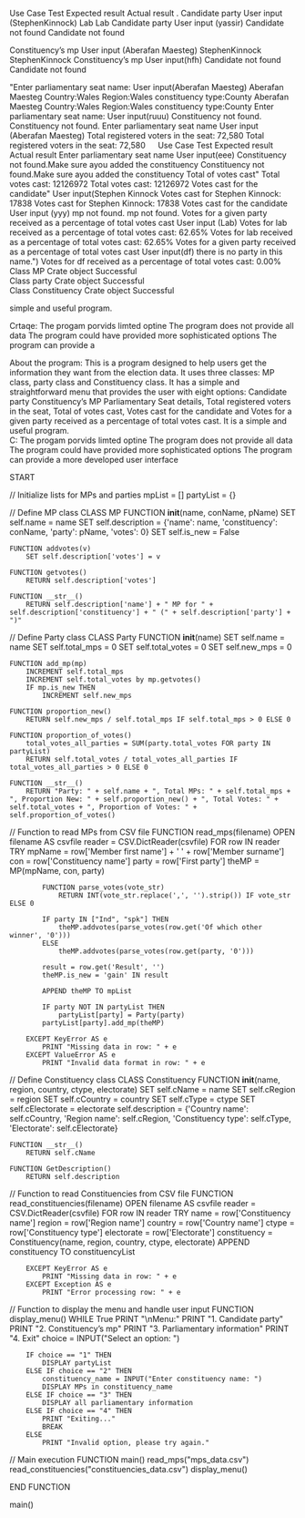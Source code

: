 Use Case	Test	Expected result 	Actual result 
. Candidate party
	User input (StephenKinnock)
	Lab 	Lab 
Candidate party	User input (yassir)	Candidate not found
	Candidate not found

Constituency’s mp
	User input (Aberafan Maesteg)
	StephenKinnock	StephenKinnock
Constituency’s mp
	User input(hfh)	Candidate not found
	Candidate not found

"Enter parliamentary seat name:
	User input(Aberafan Maesteg)
	Aberafan Maesteg Country:Wales Region:Wales constituency type:County	Aberafan Maesteg Country:Wales Region:Wales constituency type:County
Enter parliamentary seat name:
	User input(ruuu)	Constituency not found.	Constituency not found.
Enter parliamentary seat name
	User input (Aberafan Maesteg)
	Total registered voters in the seat: 72,580	Total registered voters in the seat: 72,580
 
Use Case	Test	Expected result 	Actual result 
Enter parliamentary seat name
	User input(eee)	Constituency not found.Make sure ayou added the constituency	Constituency not found.Make sure ayou added the constituency
Total of votes cast"
		Total votes cast: 12126972	Total votes cast: 12126972
Votes cast for the candidate"
	User input(Stephen Kinnock	Votes cast for Stephen Kinnock: 17838	Votes cast for Stephen Kinnock: 17838
Votes cast for the candidate	User input (yyy)	mp not found.	mp not found.
Votes for a given party received as a percentage of total votes cast	User input (Lab)	Votes for lab received as a percentage of total votes cast: 62.65%	Votes for lab received as a percentage of total votes cast: 62.65%
Votes for a given party received as a percentage of total votes cast	User input(df)	there is no party in this name.")
	Votes for df received as a percentage of total votes cast: 0.00%
 
Class MP	Crate object 	Successful 	
Class party 	Crate object	Successful	
Class Constituency	Crate object	Successful	


simple and useful program.  

Crtaqe:
The progam porvids limted optine
The program does not provide all data 
The program could have provided more sophisticated options 
The program can provide a  
 




About the program:
This is a program designed to help users get the information they want from the election data. It uses three classes: MP class, party class and Constituency class. It has a simple and straightforward menu that provides the user with eight options: Candidate party Constituency’s MP Parliamentary Seat details, Total registered voters in the seat, Total of votes cast, Votes cast for the candidate and Votes for a given party received as a percentage of total votes cast. It is a simple and useful program.  
C:
The progam porvids limted optine
The program does not provide all data 
The program could have provided more sophisticated options 
The program can provide a more developed user interface   

START

// Initialize lists for MPs and parties
mpList = []
partyList = {}

// Define MP class
CLASS MP
    FUNCTION __init__(name, conName, pName)
        SET self.name = name
        SET self.description = {'name': name, 'constituency': conName, 'party': pName, 'votes': 0}
        SET self.is_new = False

    FUNCTION addvotes(v)
        SET self.description['votes'] = v

    FUNCTION getvotes()
        RETURN self.description['votes']

    FUNCTION __str__()
        RETURN self.description['name'] + " MP for " + self.description['constituency'] + " (" + self.description['party'] + ")"

// Define Party class
CLASS Party
    FUNCTION __init__(name)
        SET self.name = name
        SET self.total_mps = 0
        SET self.total_votes = 0
        SET self.new_mps = 0

    FUNCTION add_mp(mp)
        INCREMENT self.total_mps
        INCREMENT self.total_votes by mp.getvotes()
        IF mp.is_new THEN
            INCREMENT self.new_mps

    FUNCTION proportion_new()
        RETURN self.new_mps / self.total_mps IF self.total_mps > 0 ELSE 0

    FUNCTION proportion_of_votes()
        total_votes_all_parties = SUM(party.total_votes FOR party IN partyList)
        RETURN self.total_votes / total_votes_all_parties IF total_votes_all_parties > 0 ELSE 0

    FUNCTION __str__()
        RETURN "Party: " + self.name + ", Total MPs: " + self.total_mps + ", Proportion New: " + self.proportion_new() + ", Total Votes: " + self.total_votes + ", Proportion of Votes: " + self.proportion_of_votes()

// Function to read MPs from CSV file
FUNCTION read_mps(filename)
    OPEN filename AS csvfile
    reader = CSV.DictReader(csvfile)
    FOR row IN reader
        TRY
            mpName = row['Member first name'] + ' ' + row['Member surname']
            con = row['Constituency name']
            party = row['First party']
            theMP = MP(mpName, con, party)

            FUNCTION parse_votes(vote_str)
                RETURN INT(vote_str.replace(',', '').strip()) IF vote_str ELSE 0

            IF party IN ["Ind", "spk"] THEN
                theMP.addvotes(parse_votes(row.get('Of which other winner', '0')))
            ELSE
                theMP.addvotes(parse_votes(row.get(party, '0')))

            result = row.get('Result', '')
            theMP.is_new = 'gain' IN result

            APPEND theMP TO mpList

            IF party NOT IN partyList THEN
                partyList[party] = Party(party)
            partyList[party].add_mp(theMP)

        EXCEPT KeyError AS e
            PRINT "Missing data in row: " + e
        EXCEPT ValueError AS e
            PRINT "Invalid data format in row: " + e

// Define Constituency class
CLASS Constituency
    FUNCTION __init__(name, region, country, ctype, electorate)
        SET self.cName = name
        SET self.cRegion = region
        SET self.cCountry = country
        SET self.cType = ctype
        SET self.cElectorate = electorate
        self.description = {'Country name': self.cCountry, 'Region name': self.cRegion, 'Constituency type': self.cType, 'Electorate': self.cElectorate}

    FUNCTION __str__()
        RETURN self.cName

    FUNCTION GetDescription()
        RETURN self.description

// Function to read Constituencies from CSV file
FUNCTION read_constituencies(filename)
    OPEN filename AS csvfile
    reader = CSV.DictReader(csvfile)
    FOR row IN reader
        TRY
            name = row['Constituency name']
            region = row['Region name']
            country = row['Country name']
            ctype = row['Constituency type']
            electorate = row['Electorate']
            constituency = Constituency(name, region, country, ctype, electorate)
            APPEND constituency TO constituencyList

        EXCEPT KeyError AS e
            PRINT "Missing data in row: " + e
        EXCEPT Exception AS e
            PRINT "Error processing row: " + e

// Function to display the menu and handle user input
FUNCTION display_menu()
    WHILE True
        PRINT "\nMenu:"
        PRINT "1. Candidate party"
        PRINT "2. Constituency’s mp"
        PRINT "3. Parliamentary information"
        PRINT "4. Exit"
        choice = INPUT("Select an option: ")

        IF choice == "1" THEN
            DISPLAY partyList
        ELSE IF choice == "2" THEN
            constituency_name = INPUT("Enter constituency name: ")
            DISPLAY MPs in constituency_name
        ELSE IF choice == "3" THEN
            DISPLAY all parliamentary information
        ELSE IF choice == "4" THEN
            PRINT "Exiting..."
            BREAK
        ELSE
            PRINT "Invalid option, please try again."

// Main execution
FUNCTION main()
    read_mps("mps_data.csv")
    read_constituencies("constituencies_data.csv")
    display_menu()

END FUNCTION

main()
 
